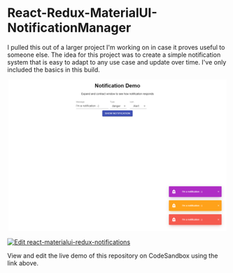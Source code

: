# React-Redux-MaterialUI-NotificationManager
I pulled this out of a larger project I'm working on in case it proves useful to someone else. The idea for this project was to create a simple notification system that is easy to adapt to any use case and update over time. I've only included the basics in this build.

<p align="center">
<img src="/screenshot.png" alt="drawing" width="500px"/>
<p>

[![Edit react-materialui-redux-notifications](https://codesandbox.io/static/img/play-codesandbox.svg)](https://codesandbox.io/s/github/SudoSandwichX/React-Redux-MaterialUI-NotificationManager/tree/master/?view=preview)

View and edit the live demo of this repository on CodeSandbox using the link above.

